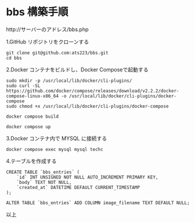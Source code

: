 # bbs 構築手順

http://サーバーのアドレス/bbs.php

1.GitHub リポジトリをクローンする

```
git clone git@github.com:ats223/bbs.git
cd bbs
```

2.Docker コンテナをビルドし、Docker Composeで起動する

```
sudo mkdir -p /usr/local/lib/docker/cli-plugins/
sudo curl -SL https://github.com/docker/compose/releases/download/v2.2.2/docker-compose-linux-x86_64 -o /usr/local/lib/docker/cli-plugins/docker-compose
sudo chmod +x /usr/local/lib/docker/cli-plugins/docker-compose

docker compose build

docker compose up
```

3.Docker コンテナ内で MYSQL に接続する

```
docker compose exec mysql mysql techc
```

4.テーブルを作成する

```
CREATE TABLE `bbs_entries` (
    `id` INT UNSIGNED NOT NULL AUTO_INCREMENT PRIMARY KEY,
    `body` TEXT NOT NULL,
    `created_at` DATETIME DEFAULT CURRENT_TIMESTAMP
);

ALTER TABLE `bbs_entries` ADD COLUMN image_filename TEXT DEFAULT NULL;
```


以上
